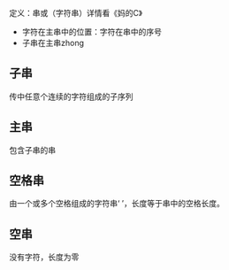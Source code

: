 


定义：串或（字符串）详情看《妈的C》
- 字符在主串中的位置：字符在串中的序号
- 子串在主串zhong
## 子串
传中任意个连续的字符组成的子序列
## 主串
包含子串的串
## 空格串
由一个或多个空格组成的字符串‘     ’，长度等于串中的空格长度。
## 空串
没有字符，长度为零


<!--stackedit_data:
eyJoaXN0b3J5IjpbMjAyNTkzODkyNSwtNzMzOTgyODYsMzU1OT
M2MjE0XX0=
-->